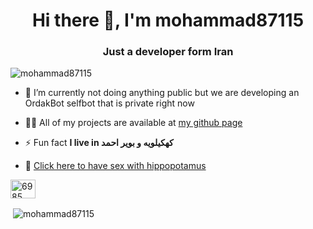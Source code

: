 <h1 align="center">Hi there 👋, I'm mohammad87115</h1>
<h3 align="center">Just a developer form Iran</h3>

<p align="left"> <img src="https://komarev.com/ghpvc/?username=mohammad87115&label=Profile%20views&color=0e75b6&style=flat" alt="mohammad87115" /> </p>


- 🔭 I’m currently not doing anything public but we are developing an OrdakBot selfbot that is private right now

- 👨‍💻 All of my projects are available at [my github page](https://github.com/mohammad87115)

- ⚡ Fun fact **I live in کهکیلویه و بویر احمد**

- 🎈 [Click here to have sex with hippopotamus](https://www.youtube.com/watch?v=xvFZjo5PgG0)

<p align="left">
<a href="https://discord.gg/6985" target="blank"><img align="center" src="https://raw.githubusercontent.com/rahuldkjain/github-profile-readme-generator/master/src/images/icons/Social/discord.svg" alt="6985" height="30" width="40" /></a>
</p>

<p>&nbsp;<img align="center" src="https://github-readme-stats.vercel.app/api?username=mohammad87115&show_icons=true&locale=en" alt="mohammad87115" /></p>
